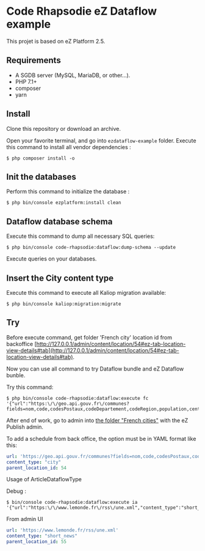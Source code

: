 # Code Rhapsodie eZ Dataflow example

This projet is based on eZ Platform 2.5.

## Requirements

* A SGDB server (MySQL, MariaDB, or other...).
* PHP 7.1+
* composer
* yarn

## Install

Clone this repository or download an archive.

Open your favorite terminal, and go into `ezdataflow-example` folder.
Execute this command to install all vendor dependencies :

```shell script
$ php composer install -o
```

## Init the databases

Perform this command to initialize the database :

```shell script
$ php bin/console ezplatform:install clean
```

## Dataflow database schema

Execute this command to dump all necessary SQL queries:

```shell script
$ php bin/console code-rhapsodie:dataflow:dump-schema --update
```

Execute queries on your databases.

## Insert the City content type

Execute this command to execute all Kaliop migration available:

```shell script
$ php bin/console kaliop:migration:migrate 
```

## Try

Before execute command, get  folder 'French city' location id from backoffice [http://127.0.0.1/admin/content/location/54#ez-tab-location-view-details#tab](http://127.0.0.1/admin/content/location/54#ez-tab-location-view-details#tab).

Now you can use all command to try Dataflow bundle and eZ Dataflow bunble.

Try this command:

```shell script
$ php bin/console code-rhapsodie:dataflow:execute fc '{"url":"https:\/\/geo.api.gouv.fr\/communes?fields=nom,code,codesPostaux,codeDepartement,codeRegion,population,centre&format=json&geometry=centre&limit=100","content_type":"city","parent_location_id":57}'
```

After end of work, go to admin into [the folder "French cities"](http://127.0.0.1/admin/content/location/57) with the eZ Publish admin.

To add a schedule from back office, the option must be in YAML format like this:

```yaml
url: 'https://geo.api.gouv.fr/communes?fields=nom,code,codesPostaux,codeDepartement,codeRegion,population,centre&format=json&geometry=centre&limit=100'
content_type: "city"
parent_location_id: 54
``` 


Usage of ArticleDataflowType

Debug :

```shell script
$ bin/console code-rhapsodie:dataflow:execute ia '{"url":"https:\/\/www.lemonde.fr\/rss\/une.xml","content_type":"short_news","parent_location_id":55}'
```

From admin UI

```yaml
url: 'https://www.lemonde.fr/rss/une.xml'
content_type: "short_news"
parent_location_id: 55
```